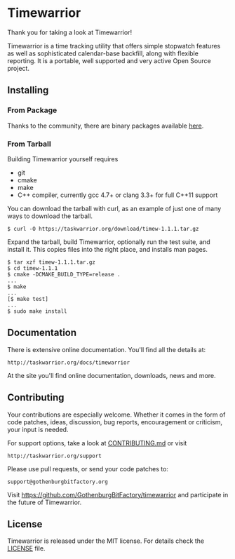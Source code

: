 # Timewarrior

Thank you for taking a look at Timewarrior!

Timewarrior is a time tracking utility that offers simple stopwatch features as well as sophisticated calendar-base backfill, along with flexible reporting.
It is a portable, well supported and very active Open Source project.

## Installing

### From Package

Thanks to the community, there are binary packages available [here](https://taskwarrior.org/docs/timewarrior/download.html#Distributions).

### From Tarball

Building Timewarrior yourself requires

* git
* cmake
* make
* C++ compiler, currently gcc 4.7+ or clang 3.3+ for full C++11 support

You can download the tarball with curl, as an example of just one of many ways to download the tarball.

    $ curl -O https://taskwarrior.org/download/timew-1.1.1.tar.gz

Expand the tarball, build Timewarrior, optionally run the test suite, and install it.
This copies files into the right place, and installs man pages.

    $ tar xzf timew-1.1.1.tar.gz
    $ cd timew-1.1.1
    $ cmake -DCMAKE_BUILD_TYPE=release .
    ...
    $ make
    ...
    [$ make test]
    ...
    $ sudo make install
    
## Documentation

There is extensive online documentation.
You'll find all the details at:

    http://taskwarrior.org/docs/timewarrior

At the site you'll find online documentation, downloads, news and more.

## Contributing

Your contributions are especially welcome.
Whether it comes in the form of code patches, ideas, discussion, bug reports, encouragement or criticism, your input is needed.

For support options, take a look at [CONTRIBUTING.md](CONTRIBUTING.md) or visit

    http://taskwarrior.org/support

Please use pull requests, or send your code patches to:

    support@gothenburgbitfactory.org

Visit https://github.com/GothenburgBitFactory/timewarrior and participate in the future of Timewarrior.

## License

Timewarrior is released under the MIT license.
For details check the [LICENSE](LICENSE) file.
